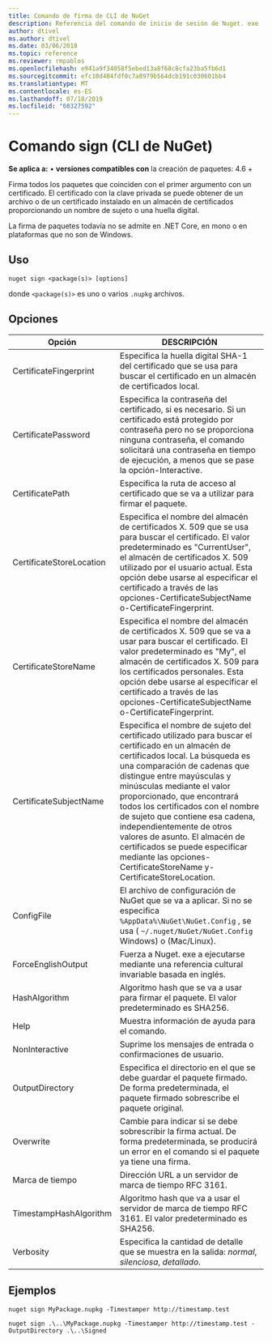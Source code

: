 ```yaml
---
title: Comando de firma de CLI de NuGet
description: Referencia del comando de inicio de sesión de Nuget. exe
author: dtivel
ms.author: dtivel
ms.date: 03/06/2018
ms.topic: reference
ms.reviewer: rmpablos
ms.openlocfilehash: e941a9f34058f5ebed13a8f68c8cfa23ba5fb6d1
ms.sourcegitcommit: efc18d484fdf0c7a8979b564dcb191c030601bb4
ms.translationtype: MT
ms.contentlocale: es-ES
ms.lasthandoff: 07/18/2019
ms.locfileid: "68327592"
---
```

# <a name="sign-command-nuget-cli"></a>Comando sign (CLI de NuGet)

**Se aplica a:** &bullet; **versiones compatibles con** la creación de paquetes: 4.6 +

Firma todos los paquetes que coinciden con el primer argumento con un certificado. El certificado con la clave privada se puede obtener de un archivo o de un certificado instalado en un almacén de certificados proporcionando un nombre de sujeto o una huella digital.

La firma de paquetes todavía no se admite en .NET Core, en mono o en plataformas que no son de Windows.

## <a name="usage"></a>Uso

```cli
nuget sign <package(s)> [options]
```

donde `<package(s)>` es uno o varios `.nupkg` archivos.

## <a name="options"></a>Opciones

| Opción | DESCRIPCIÓN |
| --- | --- |
| CertificateFingerprint | Especifica la huella digital SHA-1 del certificado que se usa para buscar el certificado en un almacén de certificados local. |
| CertificatePassword | Especifica la contraseña del certificado, si es necesario. Si un certificado está protegido por contraseña pero no se proporciona ninguna contraseña, el comando solicitará una contraseña en tiempo de ejecución, a menos que se pase la opción-Interactive. |
| CertificatePath | Especifica la ruta de acceso al certificado que se va a utilizar para firmar el paquete. |
| CertificateStoreLocation | Especifica el nombre del almacén de certificados X. 509 que se usa para buscar el certificado. El valor predeterminado es "CurrentUser", el almacén de certificados X. 509 utilizado por el usuario actual. Esta opción debe usarse al especificar el certificado a través de las opciones-CertificateSubjectName o-CertificateFingerprint. |
| CertificateStoreName | Especifica el nombre del almacén de certificados X. 509 que se va a usar para buscar el certificado. El valor predeterminado es "My", el almacén de certificados X. 509 para los certificados personales. Esta opción debe usarse al especificar el certificado a través de las opciones-CertificateSubjectName o-CertificateFingerprint. |
| CertificateSubjectName | Especifica el nombre de sujeto del certificado utilizado para buscar el certificado en un almacén de certificados local.  La búsqueda es una comparación de cadenas que distingue entre mayúsculas y minúsculas mediante el valor proporcionado, que encontrará todos los certificados con el nombre de sujeto que contiene esa cadena, independientemente de otros valores de asunto.  El almacén de certificados se puede especificar mediante las opciones-CertificateStoreName y-CertificateStoreLocation. |
| ConfigFile | El archivo de configuración de NuGet que se va a aplicar. Si no se especifica `%AppData%\NuGet\NuGet.Config` , se usa ( `~/.nuget/NuGet/NuGet.Config` Windows) o (Mac/Linux).|
| ForceEnglishOutput | Fuerza a Nuget. exe a ejecutarse mediante una referencia cultural invariable basada en inglés. |
| HashAlgorithm | Algoritmo hash que se va a usar para firmar el paquete. El valor predeterminado es SHA256. |
| Help | Muestra información de ayuda para el comando. |
| NonInteractive | Suprime los mensajes de entrada o confirmaciones de usuario. |
| OutputDirectory | Especifica el directorio en el que se debe guardar el paquete firmado. De forma predeterminada, el paquete firmado sobrescribe el paquete original. |
| Overwrite | Cambie para indicar si se debe sobrescribir la firma actual. De forma predeterminada, se producirá un error en el comando si el paquete ya tiene una firma. |
| Marca de tiempo | Dirección URL a un servidor de marca de tiempo RFC 3161. |
| TimestampHashAlgorithm | Algoritmo hash que va a usar el servidor de marca de tiempo RFC 3161. El valor predeterminado es SHA256. |
| Verbosity | Especifica la cantidad de detalle que se muestra en la salida: *normal*, *silenciosa*, *detallado*. |

## <a name="examples"></a>Ejemplos

```cli
nuget sign MyPackage.nupkg -Timestamper http://timestamp.test

nuget sign .\..\MyPackage.nupkg -Timestamper http://timestamp.test -OutputDirectory .\..\Signed
```